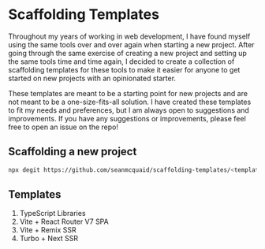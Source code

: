 # Scaffolding Templates

Throughout my years of working in web development, I have found myself using the same tools over and over again when starting a new project. After going through the same exercise of creating a new project and setting up the same tools time and time again, I decided to create a collection of scaffolding templates for these tools to make it easier for anyone to get started on new projects with an opinionated starter.

These templates are meant to be a starting point for new projects and are not meant to be a one-size-fits-all solution. I have created these templates to fit my needs and preferences, but I am always open to suggestions and improvements. If you have any suggestions or improvements, please feel free to open an issue on the repo!

## Scaffolding a new project

```bash
npx degit https://github.com/seanmcquaid/scaffolding-templates/<template-name> <project-name>
```

## Templates

1. TypeScript Libraries
2. Vite + React Router V7 SPA
3. Vite + Remix SSR
4. Turbo + Next SSR
